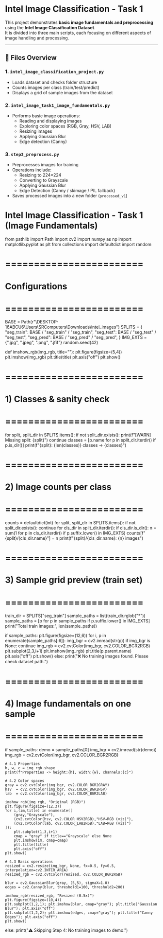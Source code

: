 # Intel Image Classification - Task 1  

This project demonstrates **basic image fundamentals and preprocessing** using the **Intel Image Classification Dataset**.  
It is divided into three main scripts, each focusing on different aspects of image handling and processing.  

---

## 📂 Files Overview

### 1. `intel_image_classification_project.py`
- Loads dataset and checks folder structure  
- Counts images per class (train/test/predict)  
- Displays a grid of sample images from the dataset  

### 2. `intel_image_task1_image_fundamentals.py`
- Performs basic image operations:  
  - Reading and displaying images  
  - Exploring color spaces (RGB, Gray, HSV, LAB)  
  - Resizing images  
  - Applying Gaussian Blur  
  - Edge detection (Canny)  

### 3. `step3_preprocess.py`
- Preprocesses images for training  
- Operations include:  
  - Resizing to 224×224  
  - Converting to Grayscale  
  - Applying Gaussian Blur  
  - Edge Detection (Canny / skimage / PIL fallback)  
- Saves processed images into a new folder (`processed_v1`)  

# Intel Image Classification - Task 1 (Image Fundamentals)

from pathlib import Path
import cv2
import numpy as np
import matplotlib.pyplot as plt
from collections import defaultdict
import random

# ========================
# Configurations
# ========================
BASE = Path(r"\\DESKTOP-16ABCU6\Users\SRComputers\Downloads\intel_images")
SPLITS = {
    "seg_train": BASE / "seg_train" / "seg_train",
    "seg_test":  BASE / "seg_test" / "seg_test",
    "seg_pred":  BASE / "seg_pred" / "seg_pred",
}
IMG_EXTS = {".jpg", ".jpeg", ".png", ".jfif"}
random.seed(42)

def imshow_rgb(img_rgb, title=""):
    plt.figure(figsize=(5,4))
    plt.imshow(img_rgb)
    plt.title(title)
    plt.axis("off")
    plt.show()

# ========================
# 1) Classes & sanity check
# ========================
for split, split_dir in SPLITS.items():
    if not split_dir.exists():
        print(f"[WARN] Missing split: {split}")
        continue
    classes = [p.name for p in split_dir.iterdir() if p.is_dir()]
    print(f"{split}: {len(classes)} classes -> {classes}")

# ========================
# 2) Image counts per class
# ========================
counts = defaultdict(int)
for split, split_dir in SPLITS.items():
    if not split_dir.exists():
        continue
    for cls_dir in split_dir.iterdir():
        if cls_dir.is_dir():
            n = sum(1 for p in cls_dir.iterdir() if p.suffix.lower() in IMG_EXTS)
            counts[f"{split}/{cls_dir.name}"] = n
            print(f"{split}/{cls_dir.name}: {n} images")

# ========================
# 3) Sample grid preview (train set)
# ========================
train_dir = SPLITS["seg_train"]
sample_paths = list(train_dir.rglob("*"))
sample_paths = [p for p in sample_paths if p.suffix.lower() in IMG_EXTS]
print("Total train images:", len(sample_paths))

if sample_paths:
    plt.figure(figsize=(12,6))
    for i, p in enumerate(sample_paths[:6]):
        img_bgr = cv2.imread(str(p))
        if img_bgr is None: 
            continue
        img_rgb = cv2.cvtColor(img_bgr, cv2.COLOR_BGR2RGB)
        plt.subplot(2,3,i+1)
        plt.imshow(img_rgb)
        plt.title(p.parent.name)
        plt.axis("off")
    plt.show()
else:
    print("❌ No training images found. Please check dataset path.")

# ========================
# 4) Image fundamentals on one sample
# ========================
if sample_paths:
    demo = sample_paths[0]
    img_bgr = cv2.imread(str(demo))
    img_rgb = cv2.cvtColor(img_bgr, cv2.COLOR_BGR2RGB)

    # 4.1 Properties
    h, w, c = img_rgb.shape
    print(f"Properties -> height:{h}, width:{w}, channels:{c}")

    # 4.2 Color spaces
    gray = cv2.cvtColor(img_bgr, cv2.COLOR_BGR2GRAY)
    hsv  = cv2.cvtColor(img_bgr, cv2.COLOR_BGR2HSV)
    lab  = cv2.cvtColor(img_bgr, cv2.COLOR_BGR2LAB)

    imshow_rgb(img_rgb, "Original (RGB)")
    plt.figure(figsize=(12,3))
    for i,(im,title) in enumerate([
        (gray,"Grayscale"), 
        (cv2.cvtColor(hsv, cv2.COLOR_HSV2RGB),"HSV→RGB (viz)"),
        (cv2.cvtColor(lab, cv2.COLOR_LAB2RGB),"LAB→RGB (viz)")
    ]):
        plt.subplot(1,3,i+1)
        cmap = "gray" if title=="Grayscale" else None
        plt.imshow(im, cmap=cmap)
        plt.title(title)
        plt.axis("off")
    plt.show()

    # 4.3 Basic operations
    resized = cv2.resize(img_bgr, None, fx=0.5, fy=0.5, interpolation=cv2.INTER_AREA)
    resized_rgb = cv2.cvtColor(resized, cv2.COLOR_BGR2RGB)

    blur = cv2.GaussianBlur(gray, (5,5), sigmaX=1.0)
    edges = cv2.Canny(blur, threshold1=100, threshold2=200)

    imshow_rgb(resized_rgb, "Resized (0.5x)")
    plt.figure(figsize=(10,4))
    plt.subplot(1,2,1); plt.imshow(blur, cmap="gray"); plt.title("Gaussian Blur"); plt.axis("off")
    plt.subplot(1,2,2); plt.imshow(edges, cmap="gray"); plt.title("Canny Edges"); plt.axis("off")
    plt.show()
else:
    print("⚠️ Skipping Step 4: No training images to demo.")

